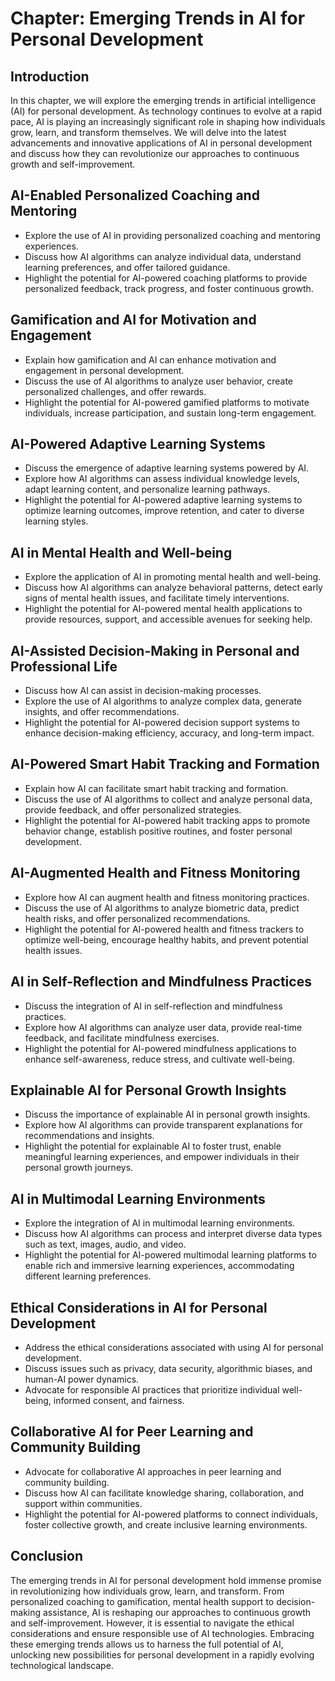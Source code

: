 Chapter: Emerging Trends in AI for Personal Development
=======================================================

Introduction
------------

In this chapter, we will explore the emerging trends in artificial intelligence (AI) for personal development. As technology continues to evolve at a rapid pace, AI is playing an increasingly significant role in shaping how individuals grow, learn, and transform themselves. We will delve into the latest advancements and innovative applications of AI in personal development and discuss how they can revolutionize our approaches to continuous growth and self-improvement.

AI-Enabled Personalized Coaching and Mentoring
----------------------------------------------

* Explore the use of AI in providing personalized coaching and mentoring experiences.
* Discuss how AI algorithms can analyze individual data, understand learning preferences, and offer tailored guidance.
* Highlight the potential for AI-powered coaching platforms to provide personalized feedback, track progress, and foster continuous growth.

Gamification and AI for Motivation and Engagement
-------------------------------------------------

* Explain how gamification and AI can enhance motivation and engagement in personal development.
* Discuss the use of AI algorithms to analyze user behavior, create personalized challenges, and offer rewards.
* Highlight the potential for AI-powered gamified platforms to motivate individuals, increase participation, and sustain long-term engagement.

AI-Powered Adaptive Learning Systems
------------------------------------

* Discuss the emergence of adaptive learning systems powered by AI.
* Explore how AI algorithms can assess individual knowledge levels, adapt learning content, and personalize learning pathways.
* Highlight the potential for AI-powered adaptive learning systems to optimize learning outcomes, improve retention, and cater to diverse learning styles.

AI in Mental Health and Well-being
----------------------------------

* Explore the application of AI in promoting mental health and well-being.
* Discuss how AI algorithms can analyze behavioral patterns, detect early signs of mental health issues, and facilitate timely interventions.
* Highlight the potential for AI-powered mental health applications to provide resources, support, and accessible avenues for seeking help.

AI-Assisted Decision-Making in Personal and Professional Life
-------------------------------------------------------------

* Discuss how AI can assist in decision-making processes.
* Explore the use of AI algorithms to analyze complex data, generate insights, and offer recommendations.
* Highlight the potential for AI-powered decision support systems to enhance decision-making efficiency, accuracy, and long-term impact.

AI-Powered Smart Habit Tracking and Formation
---------------------------------------------

* Explain how AI can facilitate smart habit tracking and formation.
* Discuss the use of AI algorithms to collect and analyze personal data, provide feedback, and offer personalized strategies.
* Highlight the potential for AI-powered habit tracking apps to promote behavior change, establish positive routines, and foster personal development.

AI-Augmented Health and Fitness Monitoring
------------------------------------------

* Explore how AI can augment health and fitness monitoring practices.
* Discuss the use of AI algorithms to analyze biometric data, predict health risks, and offer personalized recommendations.
* Highlight the potential for AI-powered health and fitness trackers to optimize well-being, encourage healthy habits, and prevent potential health issues.

AI in Self-Reflection and Mindfulness Practices
-----------------------------------------------

* Discuss the integration of AI in self-reflection and mindfulness practices.
* Explore how AI algorithms can analyze user data, provide real-time feedback, and facilitate mindfulness exercises.
* Highlight the potential for AI-powered mindfulness applications to enhance self-awareness, reduce stress, and cultivate well-being.

Explainable AI for Personal Growth Insights
-------------------------------------------

* Discuss the importance of explainable AI in personal growth insights.
* Explore how AI algorithms can provide transparent explanations for recommendations and insights.
* Highlight the potential for explainable AI to foster trust, enable meaningful learning experiences, and empower individuals in their personal growth journeys.

AI in Multimodal Learning Environments
--------------------------------------

* Explore the integration of AI in multimodal learning environments.
* Discuss how AI algorithms can process and interpret diverse data types such as text, images, audio, and video.
* Highlight the potential for AI-powered multimodal learning platforms to enable rich and immersive learning experiences, accommodating different learning preferences.

Ethical Considerations in AI for Personal Development
-----------------------------------------------------

* Address the ethical considerations associated with using AI for personal development.
* Discuss issues such as privacy, data security, algorithmic biases, and human-AI power dynamics.
* Advocate for responsible AI practices that prioritize individual well-being, informed consent, and fairness.

Collaborative AI for Peer Learning and Community Building
---------------------------------------------------------

* Advocate for collaborative AI approaches in peer learning and community building.
* Discuss how AI can facilitate knowledge sharing, collaboration, and support within communities.
* Highlight the potential for AI-powered platforms to connect individuals, foster collective growth, and create inclusive learning environments.

Conclusion
----------

The emerging trends in AI for personal development hold immense promise in revolutionizing how individuals grow, learn, and transform. From personalized coaching to gamification, mental health support to decision-making assistance, AI is reshaping our approaches to continuous growth and self-improvement. However, it is essential to navigate the ethical considerations and ensure responsible use of AI technologies. Embracing these emerging trends allows us to harness the full potential of AI, unlocking new possibilities for personal development in a rapidly evolving technological landscape.
